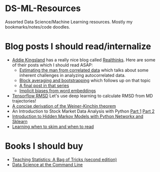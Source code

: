 # DS-ML-Resources
Assorted Data Science/Machine Learning resources. Mostly my bookmarks/notes/code doodles.

# Blog posts I should read/internalize

 * [Addie Kingsland](http://students.washington.edu/adelak/about) has a really nice blog called [Realthinks](https://students.washington.edu/adelak/). Here are some of their posts which I should read ASAP:
   * [Estimating the man from correlated data](http://students.washington.edu/adelak/2017/02/?p=260) which talks about some inherent challenges in analyzing autocorrelated data.
   * [Block averaging and bootstrapping](http://students.washington.edu/adelak/2017/02/?p=296) which follows up on that topic
   * [A final post in that series](http://students.washington.edu/adelak/2017/03/?p=311&utm_source=ReviveOldPost&utm_medium=social&utm_campaign=ReviveOldPost)
   * [Implicit biases from word embeddings](https://students.washington.edu/adelak/2017/01/?p=209&utm_source=ReviveOldPost&utm_medium=social&utm_campaign=ReviveOldPost)
 * [Tensorflow RMSD](https://medium.com/towards-data-science/tensorflow-rmsd-using-tensorflow-for-things-it-was-not-designed-to-do-ada4c9aa0ea2) Let's use deep learning to calculate RMSD from MD trajectories!
 * [A concise derivation of the Weiner-Kinchin theorem](http://pdebuyl.be/blog/2017/wiener-khinchin.html)
 * An Introduction to Stock Market Data Analysis with Python [Part 1](https://ntguardian.wordpress.com/2016/09/19/introduction-stock-market-data-python-1/) [Part 2](https://ntguardian.wordpress.com/2016/09/26/introduction-stock-market-data-python-2/)
 * [Introduction to Hidden Markov Models with Python Networkx and Sklearn](http://www.blackarbs.com/blog/introduction-hidden-markov-models-python-networkx-sklearn/2/9/2017)
 * [Learning when to skim and when to read](https://metamind.io/research/learning-when-to-skim-and-when-to-read)

# Books I should buy

 * [Teaching Statistics: A Bag of Tricks (second edition)](http://andrewgelman.com/2017/04/20/teaching-statistics-bag-tricks-second-edition/)
 * [Data Science at the Command Line](https://www.datascienceatthecommandline.com)
